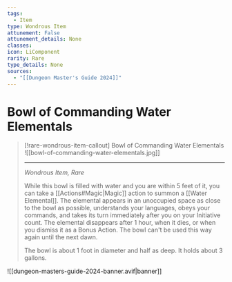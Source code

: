 ```yaml
---
tags:
  - Item
type: Wondrous Item
attunement: False
attunement_details: None
classes:
icon: LiComponent
rarity: Rare
type_details: None
sources: 
  - "[[Dungeon Master's Guide 2024]]"
---
```

# Bowl of Commanding Water Elementals
>[!rare-wondrous-item-callout] Bowl of Commanding Water Elementals
>![[bowl-of-commanding-water-elementals.jpg]]
>
>- - -
>_Wondrous Item, Rare_
>
>While this bowl is filled with water and you are within 5 feet of it, you can take a [[Actions#Magic\|Magic]] action to summon a [[Water Elemental]]. The elemental appears in an unoccupied space as close to the bowl as possible, understands your languages, obeys your commands, and takes its turn immediately after you on your Initiative count. The elemental disappears after 1 hour, when it dies, or when you dismiss it as a Bonus Action. The bowl can't be used this way again until the next dawn.
>
>The bowl is about 1 foot in diameter and half as deep. It holds about 3 gallons.


![[dungeon-masters-guide-2024-banner.avif|banner]]